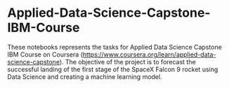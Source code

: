 #  Applied-Data-Science-Capstone-IBM-Course
These notebooks represents the tasks for Applied Data Science Capstone IBM Course on Coursera (https://www.coursera.org/learn/applied-data-science-capstone). The objective of the project is to forecast the successful landing of the first stage of the SpaceX Falcon 9 rocket using Data Science and creating a machine learning model. 

